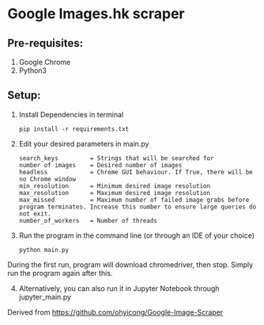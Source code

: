 # Google Images.hk scraper

## Pre-requisites:
1. Google Chrome
2. Python3


## Setup:

1. Install Dependencies in terminal 
    ```
    pip install -r requirements.txt
    ```
2. Edit your desired parameters in main.py
    ```
    search_keys         = Strings that will be searched for
    number of images    = Desired number of images
    headless            = Chrome GUI behaviour. If True, there will be no Chrome window
    min_resolution      = Minimum desired image resolution
    max_resolution      = Maximum desired image resolution
    max_missed          = Maximum number of failed image grabs before program terminates. Increase this number to ensure large queries do not exit.
    number_of_workers   = Number of threads
    ```
3. Run the program in the command line (or through an IDE of your choice)
    ```
    python main.py
    ```
   
During the first run, program will download chromedriver, then stop. Simply run the program again after this.

4. Alternatively, you can also run it in Jupyter Notebook through jupyter_main.py 
   


 Derived from https://github.com/ohyicong/Google-Image-Scraper